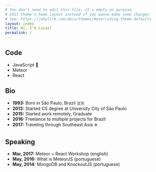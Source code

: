 ```yaml
---
# You don't need to edit this file, it's empty on purpose.
# Edit theme's home layout instead if you wanna make some changes
# See: https://jekyllrb.com/docs/themes/#overriding-theme-defaults
layout: index
title: Hi, I'm Lucas!
permalink: /
---
```


## Code
- JavaScript 💚
- Meteor
- React

## Bio
- **1993:** Born in São Paulo, Brazil 🇧🇷 
- **2012:** Started CS degree at University City of São Paulo
- **2015:** Started work remotely, Graduate
- **2016:** Freelance to multiple projects for Brazil
- **2017:** Traveling through Southeast Asia ✈️ ️

## Speaking
- **Mar, 2017:** Meteor + React Workshop (english)
- **May, 2016:** What is MeteorJS (portuguese)
- **May, 2014:** MongoDB and KnockoutJS (portuguese)
 



